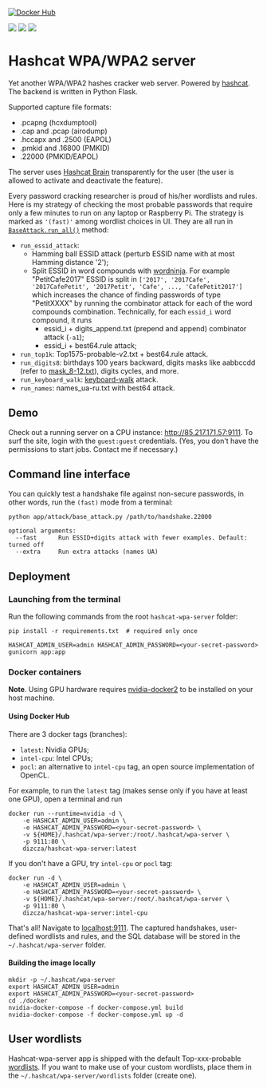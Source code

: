[![Docker Hub](http://dockeri.co/image/dizcza/hashcat-wpa-server)](https://hub.docker.com/r/dizcza/hashcat-wpa-server/)

[![](https://img.shields.io/docker/image-size/dizcza/hashcat-wpa-server/latest?label=latest)](https://hub.docker.com/r/dizcza/hashcat-wpa-server/tags)
[![](https://img.shields.io/docker/image-size/dizcza/hashcat-wpa-server/intel-cpu?label=intel-cpu)](https://hub.docker.com/r/dizcza/hashcat-wpa-server/tags)
[![](https://img.shields.io/docker/image-size/dizcza/hashcat-wpa-server/pocl?label=pocl)](https://hub.docker.com/r/dizcza/hashcat-wpa-server/tags)

# Hashcat WPA/WPA2 server

Yet another WPA/WPA2 hashes cracker web server. Powered by [hashcat](https://hashcat.net/hashcat/). The backend is written in Python Flask.

Supported capture file formats:
* .pcapng (hcxdumptool)
* .cap and .pcap (airodump)
* .hccapx and .2500 (EAPOL)
* .pmkid and .16800 (PMKID)
* .22000 (PMKID/EAPOL)

The server uses [Hashcat Brain](https://hashcat.net/forum/thread-7903.html) transparently for the user (the user is allowed to activate and deactivate the feature).

Every password cracking researcher is proud of his/her wordlists and rules. Here is my strategy of checking the most
probable passwords that require only a few minutes to run on any laptop or Raspberry Pi. The strategy is marked as
`'(fast)'` among wordlist choices in UI. They are all run in [`BaseAttack.run_all()`](
https://github.com/dizcza/hashcat-wpa-server/blob/c9285676668c1c64fd5a62282366d3cb92dff969/app/attack/base_attack.py#L220)
method:

* `run_essid_attack`: 
  - Hamming ball ESSID attack (perturb ESSID name with at most Hamming distance '2');
  - Split ESSID in word compounds with [wordninja](https://github.com/keredson/wordninja). For example "PetitCafe2017" ESSID is split in `['2017', '2017Cafe', '2017CafePetit', '2017Petit', 'Cafe', ..., 'CafePetit2017']` which increases the chance of finding passwords of type "PetitXXXX" by running the combinator attack for each of the word compounds combination. Technically, for each `essid_i` word compound, it runs
      - essid_i + digits_append.txt (prepend and append) combinator attack (`-a1`);
      - essid_i + best64.rule attack;
* `run_top1k`: Top1575-probable-v2.txt + best64.rule attack.
* `run_digits8`: birthdays 100 years backward, digits masks like aabbccdd (refer to [mask_8-12.txt](app/word_magic/digits/mask_8-12.txt)), digits cycles, and more.
* `run_keyboard_walk`: [keyboard-walk](https://github.com/hashcat/kwprocessor) attack.
* `run_names`: names_ua-ru.txt with best64 attack.

## Demo

Check out a running server on a CPU instance: http://85.217.171.57:9111. To surf the site, login with the `guest:guest` credentials. (Yes, you don't have the permissions to start jobs. Contact me if necessary.)


## Command line interface

You can quickly test a handshake file against non-secure passwords, in other words, run the `(fast)` mode from a terminal:

```bash
python app/attack/base_attack.py /path/to/handshake.22000
```

```
optional arguments:
  --fast      Run ESSID+digits attack with fewer examples. Default: turned off
  --extra     Run extra attacks (names UA)
```

## Deployment

### Launching from the terminal

Run the following commands from the root `hashcat-wpa-server` folder:

```
pip install -r requirements.txt  # required only once

HASHCAT_ADMIN_USER=admin HASHCAT_ADMIN_PASSWORD=<your-secret-password> gunicorn app:app
```

### Docker containers

**Note**. Using GPU hardware requires [nvidia-docker2](https://github.com/NVIDIA/nvidia-docker) to be installed on your host machine.

#### Using Docker Hub

There are 3 docker tags (branches):

* `latest`: Nvidia GPUs;
* `intel-cpu`: Intel CPUs;
* `pocl`: an alternative to `intel-cpu` tag, an open source implementation of OpenCL.

For example, to run the `latest` tag (makes sense only if you have at least one GPU), open a terminal and run

```
docker run --runtime=nvidia -d \
    -e HASHCAT_ADMIN_USER=admin \
    -e HASHCAT_ADMIN_PASSWORD=<your-secret-password> \
    -v ${HOME}/.hashcat/wpa-server:/root/.hashcat/wpa-server \
    -p 9111:80 \
    dizcza/hashcat-wpa-server:latest
```

If you don't have a GPU, try `intel-cpu` or `pocl` tag:

```
docker run -d \
    -e HASHCAT_ADMIN_USER=admin \
    -e HASHCAT_ADMIN_PASSWORD=<your-secret-password> \
    -v ${HOME}/.hashcat/wpa-server:/root/.hashcat/wpa-server \
    -p 9111:80 \
    dizcza/hashcat-wpa-server:intel-cpu
```

That's all! Navigate to [localhost:9111](localhost:9111). The captured handshakes, user-defined wordlists and rules, and the SQL database will be stored in the `~/.hashcat/wpa-server` folder.

#### Building the image locally

```
mkdir -p ~/.hashcat/wpa-server
export HASHCAT_ADMIN_USER=admin
export HASHCAT_ADMIN_PASSWORD=<your-secret-password>
cd ./docker
nvidia-docker-compose -f docker-compose.yml build
nvidia-docker-compose -f docker-compose.yml up -d
```


## User wordlists

Hashcat-wpa-server app is shipped with the default Top-xxx-probable [wordlists](https://github.com/berzerk0/Probable-Wordlists). If you want to make use of your custom wordlists, place them in the `~/.hashcat/wpa-server/wordlists` folder (create one).
